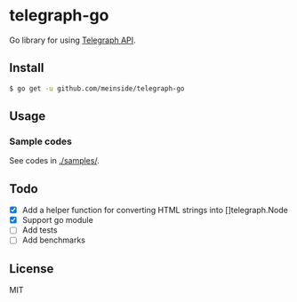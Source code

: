 # telegraph-go

Go library for using [Telegraph API](http://telegra.ph/api).

## Install

```bash
$ go get -u github.com/meinside/telegraph-go
```

## Usage

### Sample codes

See codes in [./samples/](https://github.com/meinside/telegraph-go/tree/master/samples).

## Todo

- [X] Add a helper function for converting HTML strings into []telegraph.Node
- [X] Support go module
- [ ] Add tests
- [ ] Add benchmarks

## License

MIT

